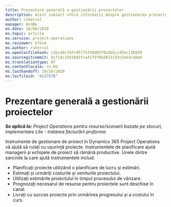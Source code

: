 ```yaml
---
title: Prezentare generală a gestionării proiectelor
description: Acest subiect oferă informații despre gestionarea proiectului în Dynamics 365 Project Operations.
author: ruhercul
manager: AnnBe
ms.date: 10/06/2020
ms.topic: article
ms.service: project-operations
ms.reviewer: kfend
ms.author: ruhercul
ms.openlocfilehash: c2bca0c7dfc957753f0d05f9a3b5cc45bc13b920
ms.sourcegitcommit: 4cf1dc1561b92fca4175f0b3813133c5e63ce8e6
ms.translationtype: HT
ms.contentlocale: ro-RO
ms.lasthandoff: 10/28/2020
ms.locfileid: "4127578"
---
```

# <a name="project-management-overview"></a>Prezentare generală a gestionării proiectelor

_**Se aplică la:** Project Operations pentru resurse/scenarii bazate pe stocuri, implementare Lite - tratarea facturării proforma_

Instrumente de gestionare de proiect în Dynamics 365 Project Operations vă ajută să rulați cu ușurință proiecte. Instrumentele de planificare ajută managerii și echipele de proiect să rămână productive. Unele dintre sarcinile la care ajută instrumentele includ:

- Planificați proiecte utilizând o planificare de lucru și estimări.
- Estimați și urmăriți costurile și veniturile proiectului.
- Utilizați estimările proiectului în timpul procesului de vânzare.
- Prognozați necesarul de resurse pentru proiectele sunt deschise în canal.
- Livrați cu succes proiecte prin urmărirea progresului și a costului în curs.
